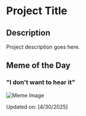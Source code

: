 # Project Title

## Description

Project description goes here.

## Meme of the Day

### "I don't want to hear it"
![Meme Image](https://i.redd.it/k86bkvdc8oxe1.png)

Updated on: [4/30/2025]